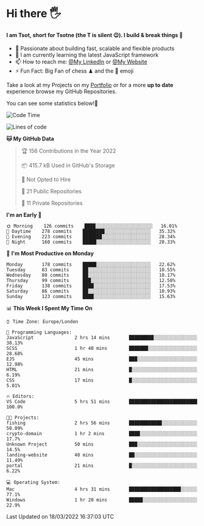 # Hi there :raised_hand_with_fingers_splayed:
#### I am Tsot, short for Tsotne (the T is silent :wink:). I build & break things :space_invader:
- :telescope: Passionate about building fast, scalable and flexible products
- :seedling: I am currently learning the latest JavaScript framework 
- :mailbox: How to reach me: [@My LinkedIn](https://www.linkedin.com/in/tsotne-gvadzabia/) or [@My Website](https://tsotne.co.uk/contact)
- :zap: Fun Fact: Big Fan of chess ♟ and the 👾 emoji

Take a look at my Projects on my [Portfolio](https://tsotne.co.uk/) or for a more **up to date** experience browse my GitHub Repositories.

You can see some statistics below!:space_invader:
<!--START_SECTION:waka-->
![Code Time](http://img.shields.io/badge/Code%20Time-584%20hrs%2023%20mins-blue)

![Lines of code](https://img.shields.io/badge/From%20Hello%20World%20I%27ve%20Written-2%20Million%20lines%20of%20code-blue)

**🐱 My GitHub Data** 

> 🏆 156 Contributions in the Year 2022
 > 
> 📦 415.7 kB Used in GitHub's Storage 
 > 
> 🚫 Not Opted to Hire
 > 
> 📜 21 Public Repositories 
 > 
> 🔑 11 Private Repositories  
 > 
**I'm an Early 🐤** 

```text
🌞 Morning    126 commits    ████░░░░░░░░░░░░░░░░░░░░░   16.01% 
🌆 Daytime    278 commits    ████████░░░░░░░░░░░░░░░░░   35.32% 
🌃 Evening    223 commits    ███████░░░░░░░░░░░░░░░░░░   28.34% 
🌙 Night      160 commits    █████░░░░░░░░░░░░░░░░░░░░   20.33%

```
📅 **I'm Most Productive on Monday** 

```text
Monday       178 commits    █████░░░░░░░░░░░░░░░░░░░░   22.62% 
Tuesday      83 commits     ██░░░░░░░░░░░░░░░░░░░░░░░   10.55% 
Wednesday    80 commits     ██░░░░░░░░░░░░░░░░░░░░░░░   10.17% 
Thursday     99 commits     ███░░░░░░░░░░░░░░░░░░░░░░   12.58% 
Friday       138 commits    ████░░░░░░░░░░░░░░░░░░░░░   17.53% 
Saturday     86 commits     ██░░░░░░░░░░░░░░░░░░░░░░░   10.93% 
Sunday       123 commits    ████░░░░░░░░░░░░░░░░░░░░░   15.63%

```


📊 **This Week I Spent My Time On** 

```text
⌚︎ Time Zone: Europe/London

💬 Programming Languages: 
JavaScript               2 hrs 14 mins       █████████░░░░░░░░░░░░░░░░   38.13% 
SCSS                     1 hr 40 mins        ███████░░░░░░░░░░░░░░░░░░   28.68% 
EJS                      45 mins             ███░░░░░░░░░░░░░░░░░░░░░░   12.98% 
HTML                     21 mins             █░░░░░░░░░░░░░░░░░░░░░░░░   6.19% 
CSS                      17 mins             █░░░░░░░░░░░░░░░░░░░░░░░░   5.01%

🔥 Editors: 
VS Code                  5 hrs 51 mins       █████████████████████████   100.0%

🐱‍💻 Projects: 
fishing                  2 hrs 56 mins       ████████████░░░░░░░░░░░░░   50.09% 
crypto-domain            1 hr 2 mins         ████░░░░░░░░░░░░░░░░░░░░░   17.7% 
Unknown Project          50 mins             ███░░░░░░░░░░░░░░░░░░░░░░   14.5% 
landing-website          40 mins             ██░░░░░░░░░░░░░░░░░░░░░░░   11.49% 
portal                   21 mins             █░░░░░░░░░░░░░░░░░░░░░░░░   6.22%

💻 Operating System: 
Mac                      4 hrs 31 mins       ███████████████████░░░░░░   77.1% 
Windows                  1 hr 20 mins        █████░░░░░░░░░░░░░░░░░░░░   22.9%

```


 Last Updated on 18/03/2022 16:37:03 UTC
<!--END_SECTION:waka-->
